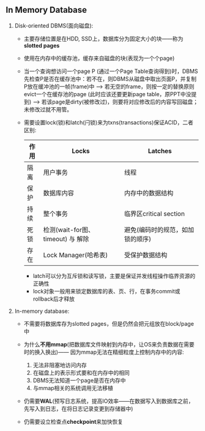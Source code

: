 ## In Memory Database

1. Disk-oriented DBMS(面向磁盘):

   - 主要存储位置是在HDD, SSD上，数据库分为固定大小的块——称为**slotted pages**

   - 使用在内存中的缓存池，缓存来自磁盘的块(表现为一个个page)

   - 当一个查询想访问一个page P (通过一个Page Table查询得到)时，DBMS先检查P是否在缓存池中：若不在，则DBMS从磁盘中取出页面P，并复制P放在缓冲池的一帧(frame)中 —> 若无空的frame，则按一定的替换原则evict一个在缓存池的page (此时应该还要更新page table，原PPT中没提到) —> 若该page是dirty(被修改过)，则要将对应修改后的内容写回磁盘；未修改过就不用管。 <!-- 以上和操作系统中页面调度的过程基本一样-->

   - 需要设置lock(锁)和latch(闩锁)来为txns(transactions)保证ACID，二者区别:

     | 作用 | Locks                             | Latches                          |
     | ---- | --------------------------------- | -------------------------------- |
     | 隔离 | 用户事务                          | 线程                             |
     | 保护 | 数据库内容                        | 内存中的数据结构                 |
     | 持续 | 整个事务                          | 临界区critical section           |
     | 死锁 | 检测(wait-for图、timeout) 与 解除 | 避免(编码时的规范，如加锁的顺序) |
     | 存在 | Lock Manager(哈希表)              | 受保护数据结构                   |

     - latch可以分为互斥锁和读写锁，主要是保证并发线程操作临界资源的正确性
     - lock对象一般用来锁定数据库的表、页、行，在事务commit或rollback后才释放

2. In-memory database: 

   - 不需要将数据库存为slotted pages，但是仍然会把元组放在block/page中
   - 为什么**不用mmap**(把数据库文件映射到内存中，让OS来负责数据在需要时的换入换出)—— 因为mmap无法在精细粒度上控制内存中的内容:
     1. 无法非阻塞地访问内存
     2. 在磁盘上的表示形式要和在内存中的相同
     3. DBMS无法知道一个page是否在内存中
     4. 与mmap相关的系统调用无法移植

   - 仍需要**WAL**(预写日志系统，提高IO效率——在数据写入到数据库之前，先写入到日志，在将日志记录变更到存储器中)
   - 仍需要设立检查点**checkpoint**来加快恢复

   